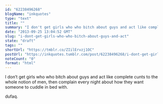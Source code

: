 ```yaml
---
id: "62238496268"
blogName: "inkquotes"
type: "text"
title: ""
summary: "I don't get girls who who bitch about guys and act like complete cunts to the whole notion of men, then complain every night..."
date: "2013-09-25 13:04:52 GMT"
slug: "i-dont-get-girls-who-who-bitch-about-guys-and-act"
state: "draft"
tags: ""
shortUrl: "https://tmblr.co/ZIilErvzj1OC"
postUrl: "https://inkquotes.tumblr.com/post/62238496268/i-dont-get-girls-who-who-bitch-about-guys-and-act"
noteCount: "0"
format: "html"
---
```


I don’t get girls who who bitch about guys and act like complete cunts to the whole notion of men, then complain every night about how they want someone to cuddle in bed with. 

dufaq.